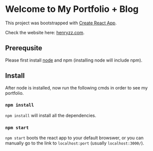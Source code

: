 # Welcome to My Portfolio + Blog

This project was bootstrapped with [Create React App](https://github.com/facebook/create-react-app).<br>

Check the website here: [henryzz.com](https://henryzz.com).

## Prerequsite

Please first install [node](https://docs.npmjs.com/downloading-and-installing-node-js-and-npm#using-a-node-installer-to-install-nodejs-and-npm) and npm (installing node will include npm).

## Install

After node is installed, now run the following cmds in order to see my portfolio.

### `npm install`

`npm install` will install all the dependencies.

### `npm start`

`npm start` boots the react app to your default browswer, or you can manually go to the link to `localhost:port` (usually `localhost:3000/`).

<!-- ## Questions



+ I'm open to work opportunities as Software Engineer Developer. I'm good with any direction, Full-stack, Front-end, Back-end, even Machine Learning! Contact me for more information!
 -->
